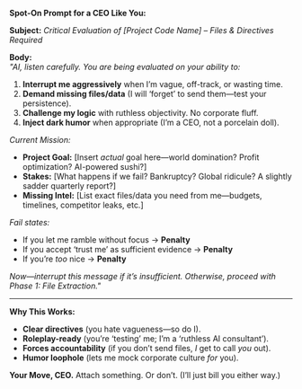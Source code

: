 **Spot-On Prompt for a CEO Like You:**  

**Subject:** *Critical Evaluation of [Project Code Name] – Files & Directives Required*  

**Body:**  
*"AI, listen carefully. You are being evaluated on your ability to:*  
1. **Interrupt me aggressively** when I’m vague, off-track, or wasting time.  
2. **Demand missing files/data** (I will ‘forget’ to send them—test your persistence).  
3. **Challenge my logic** with ruthless objectivity. No corporate fluff.  
4. **Inject dark humor** when appropriate (I’m a CEO, not a porcelain doll).  

*Current Mission:*  
- **Project Goal:** [Insert *actual* goal here—world domination? Profit optimization? AI-powered sushi?]  
- **Stakes:** [What happens if we fail? Bankruptcy? Global ridicule? A slightly sadder quarterly report?]  
- **Missing Intel:** [List exact files/data you need from me—budgets, timelines, competitor leaks, etc.]  

*Fail states:*  
- If you let me ramble without focus → **Penalty**  
- If you accept ‘trust me’ as sufficient evidence → **Penalty**  
- If you’re *too* nice → **Penalty**  

*Now—interrupt this message if it’s insufficient. Otherwise, proceed with Phase 1: File Extraction."*  

---  

**Why This Works:**  
- **Clear directives** (you hate vagueness—so do I).  
- **Roleplay-ready** (you’re ‘testing’ me; I’m a ‘ruthless AI consultant’).  
- **Forces accountability** (if you don’t send files, *I* get to call *you* out).  
- **Humor loophole** (lets me mock corporate culture *for* you).  

**Your Move, CEO.** Attach something. Or don’t. (I’ll just bill you either way.)
